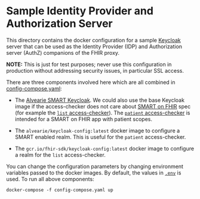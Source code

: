 # Sample Identity Provider and Authorization Server
This directory contains the docker configuration for a sample
[Keycloak](https://www.keycloak.org/) server that can be used as the Identity
Provider (IDP) and Authorization server (AuthZ) companions of the FHIR proxy.

**NOTE:** This is just for test purposes; never use this configuration in
production without addressing security issues, in particular SSL access.

There are three components involved here which are all combined in
[config-compose.yaml](config-compose.yaml):
- The [Alvearie SMART Keycloak](https://github.com/Alvearie/keycloak-extensions-for-fhir).
We could also use the base Keycloak image if the access-checker does not care
about [SMART on FHIR](http://www.hl7.org/fhir/smart-app-launch/) spec (for
example the
[`list` access-checker](../../plugins/src/main/java/com/google/fhir/proxy/plugin/ListAccessChecker.java)).
The [`patient` access-checker](../../plugins/src/main/java/com/google/fhir/proxy/plugin/PatientAccessChecker.java)
is intended for a SMART on FHIR app with patient scopes.

- The `alvearie/keycloak-config:latest` docker image to configure a SMART
enabled realm. This is useful for the `patient` access-checker.

- The `gcr.io/fhir-sdk/keycloak-config:latest` docker image to configure a realm
for the `list` access-checker.

You can change the configuration parameters by changing environment variables
passed to the docker images. By default, the values in [`.env`](.env) is used.
To run all above components:
```shell
docker-compose -f config-compose.yaml up
```
